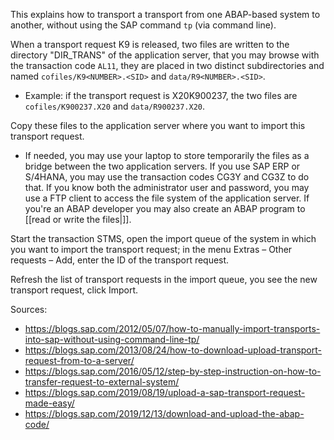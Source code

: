 This explains how to transport a transport from one ABAP-based system to another, without using the SAP command `tp` (via command line).

When a transport request <SID>K9<NUMBER> is released, two files are written to the directory "DIR_TRANS" of the application server, that you may browse with the transaction code `AL11`, they are placed in two distinct subdirectories and named `cofiles/K9<NUMBER>.<SID>` and `data/R9<NUMBER>.<SID>`.
* Example: if the transport request is X20K900237, the two files are `cofiles/K900237.X20` and `data/R900237.X20`.

Copy these files to the application server where you want to import this transport request.
* If needed, you may use your laptop to store temporarily the files as a bridge between the two application servers. If you use SAP ERP or S/4HANA, you may use the transaction codes CG3Y and CG3Z to do that. If you know both the administrator user and password, you may use a FTP client to access the file system of the application server. If you're an ABAP developer you may also create an ABAP program to [[read or write the files|]].

Start the transaction STMS, open the import queue of the system in which you want to import the transport request; in the menu Extras – Other requests – Add, enter the ID of the transport request.

Refresh the list of transport requests in the import queue, you see the new transport request, click Import.

Sources:
* https://blogs.sap.com/2012/05/07/how-to-manually-import-transports-into-sap-without-using-command-line-tp/
* https://blogs.sap.com/2013/08/24/how-to-download-upload-transport-request-from-to-a-server/
* https://blogs.sap.com/2016/05/12/step-by-step-instruction-on-how-to-transfer-request-to-external-system/
* https://blogs.sap.com/2019/08/19/upload-a-sap-transport-request-made-easy/
* https://blogs.sap.com/2019/12/13/download-and-upload-the-abap-code/
